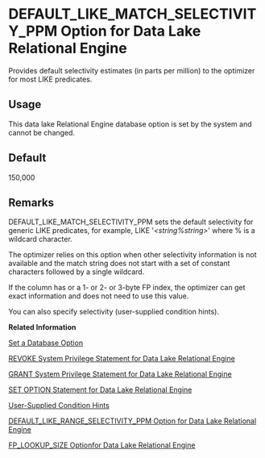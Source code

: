 <!-- loioa634664c84f2101583ecdbfe31ed14ef -->

# DEFAULT\_LIKE\_MATCH\_SELECTIVITY\_PPM Option for Data Lake Relational Engine

Provides default selectivity estimates \(in parts per million\) to the optimizer for most LIKE predicates.



<a name="loioa634664c84f2101583ecdbfe31ed14ef__section_rv2_mvs_swb"/>

## Usage

This data lake Relational Engine database option is set by the system and cannot be changed.



<a name="loioa634664c84f2101583ecdbfe31ed14ef__iq_refso_499"/>

## Default

150,000



<a name="loioa634664c84f2101583ecdbfe31ed14ef__iq_refso_501"/>

## Remarks

DEFAULT\_LIKE\_MATCH\_SELECTIVITY\_PPM sets the default selectivity for generic LIKE predicates, for example, LIKE '*<string%string\>*' where % is a wildcard character.

The optimizer relies on this option when other selectivity information is not available and the match string does not start with a set of constant characters followed by a single wildcard.

If the column has or a 1- or 2- or 3-byte FP index, the optimizer can get exact information and does not need to use this value.

You can also specify selectivity \(user-supplied condition hints\).

**Related Information**  


[Set a Database Option](set-a-database-option-0dcb893.md "You set options with the SET OPTION statement.")

[REVOKE System Privilege Statement for Data Lake Relational Engine](../080-sql-statements/revoke-system-privilege-statement-for-data-lake-relational-engine-a3eadda.md "Removes specific system privileges from specific users and the right to administer the privilege.")

[GRANT System Privilege Statement for Data Lake Relational Engine](../080-sql-statements/grant-system-privilege-statement-for-data-lake-relational-engine-a3dfcb0.md "Grants specific system privileges to users or roles, with or without administrative rights.")

[SET OPTION Statement for Data Lake Relational Engine](../080-sql-statements/set-option-statement-for-data-lake-relational-engine-a625da7.md "Changes options that affect the behavior of the database and its compatibility with Transact-SQL. Setting the value of an option can change the behavior for all users or an individual user, in either a temporary or permanent scope.")

[User-Supplied Condition Hints](../010-sql-language-elements/user-supplied-condition-hints-a5023f4.md "The selectivity of a condition is the fraction of the table’s rows that satisfy that condition.")

[DEFAULT\_LIKE\_RANGE\_SELECTIVITY\_PPM Option for Data Lake Relational Engine](default-like-range-selectivity-ppm-option-for-data-lake-relational-engine-a63494c.md "Provides default selectivity estimates (in parts per million) to the optimizer for leading constant LIKE predicates.")

[FP\_LOOKUP\_SIZE Optionfor Data Lake Relational Engine](fp-lookup-size-optionfor-data-lake-relational-engine-a63673f.md "Specifies the number of lookup pages and cache memory allocated for Lookup FP indexes in data lake Relational Engine databases.")

